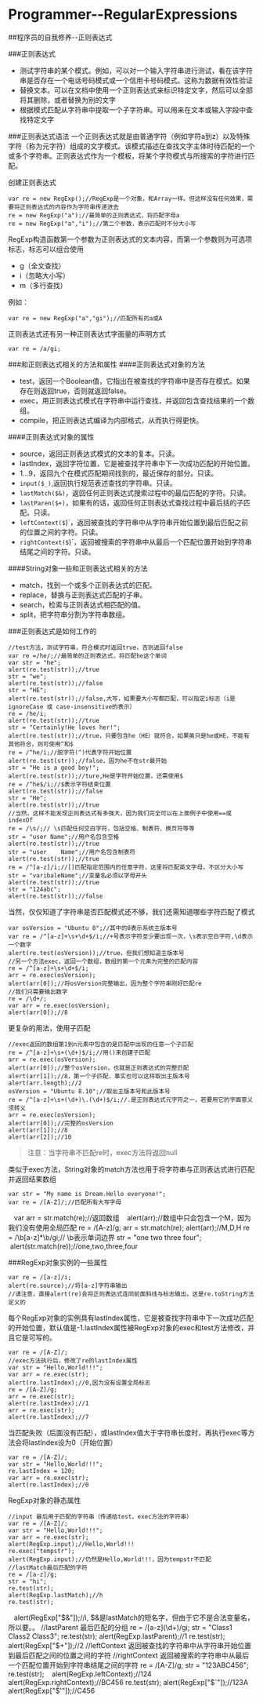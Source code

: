 # Programmer--RegularExpressions

##程序员的自我修养--正则表达式

###正则表达式

* 测试字符串的某个模式。例如，可以对一个输入字符串进行测试，看在该字符串是否存在一个电话号码模式或一个信用卡号码模式。这称为数据有效性验证 
* 替换文本。可以在文档中使用一个正则表达式来标识特定文字，然后可以全部将其删除，或者替换为别的文字 
* 根据模式匹配从字符串中提取一个子字符串。可以用来在文本或输入字段中查找特定文字 

###正则表达式语法
一个正则表达式就是由普通字符（例如字符a到z）以及特殊字符（称为元字符）组成的文字模式。该模式描述在查找文字主体时待匹配的一个或多个字符串。正则表达式作为一个模板，将某个字符模式与所搜索的字符进行匹配。

创建正则表达式

    var re = new RegExp();//RegExp是一个对象，和Array一样。但这样没有任何效果，需要将正则表达式的内容作为字符串传递进去
    re = new RegExp("a");//最简单的正则表达式，将匹配字母a
    re = new RegExp("a","i");//第二个参数，表示匹配时不分大小写
    
RegExp构造函数第一个参数为正则表达式的文本内容，而第一个参数则为可选项标志，标志可以组合使用

* g（全文查找）
* i（忽略大小写）
* m（多行查找）

例如：

    var re = new RegExp("a","gi");//匹配所有的a或A

正则表达式还有另一种正则表达式字面量的声明方式

    var re = /a/gi;

###和正则表达式相关的方法和属性
####正则表达式对象的方法

* test，返回一个Boolean值，它指出在被查找的字符串中是否存在模式。如果存在则返回true，否则就返回false。
* exec，用正则表达式模式在字符串中运行查找，并返回包含查找结果的一个数组。
* compile，把正则表达式编译为内部格式，从而执行得更快。

####正则表达式对象的属性

* source，返回正则表达式模式的文本的复本。只读。
* lastIndex，返回字符位置，它是被查找字符串中下一次成功匹配的开始位置。
* 1...9，返回九个在模式匹配期间找到的，最近保存的部分。只读。
* `input($_)`,返回执行规范表述查找的字符串。只读。
* `lastMatch($&)`，返回任何正则表达式搜索过程中的最后匹配的字符。只读。
* `lastParen($+)`，如果有的话，返回任何正则表达式查找过程中最后括的子匹配。只读。
* `leftContext($`)`，返回被查找的字符串中从字符串开始位置到最后匹配之前的位置之间的字符。只读。
* `rightContext($`)`，返回被搜索的字符串中从最后一个匹配位置开始到字符串结尾之间的字符。只读。

####String对象一些和正则表达式相关的方法

* match，找到一个或多个正则表达式的匹配。
* replace，替换与正则表达式匹配的子串。
* search，检索与正则表达式相匹配的值。
* split，把字符串分割为字符串数组。

###正则表达式是如何工作的

    //test方法，测试字符串，符合模式时返回true，否则返回false
    var re =/he/;//最简单的正则表达式，将匹配he这个单词
    var str = "he";
    alert(re.test(str));//true
    str = "we";
    alert(re.test(str));//false
    str = "HE";
    alert(re.test(str));//false,大写，如果要大小写都匹配，可以指定i标志（i是ignoreCase 或 case-insensitive的表示）
    re = /he/i;
    alert(re.test(str));//true
    str = "Certainly!He loves her!";
    alert(re.test(str));//true，只要包含he（HE）就符合，如果奥只是he或HE，不能有其他符合，则可使用^和$
    re = /^he/i;//脱字符(^)代表字符开始位置
    alert(re.test(str));//false，因为he不在str最开始
    str = "He is a good boy!";
    alert(re.test(str));//ture,He是字符开始位置，还需使用$
    re = /^he$/i;//$表示字符结束位置
    alert(re.test(str));//false
    str = "He";
    alert(re.test(str));//true
    //当然，这样不能发现正则表达式有多强大，因为我们完全可以在上面例子中使用==或indexOf
    re = /\s/;// \s匹配任何空白字符，包括空格、制表符、换页符等等
    str = "user Name";//用户名包含空格
    alert(re.test(str));//true
    str = "user    Name";//用户名包含制表符
    alert(re.test(str));//true
    re = /^[a-z]/i;//[]匹配指定范围内的任意字符，这里将匹配英文字母，不区分大小写
    str = "varibaleName";//变量名必须以字母开头
    alert(re.test(str));//true
    str = "124abc";
    alert(re.test(str));//false

当然，仅仅知道了字符串是否匹配模式还不够，我们还需知道哪些字符匹配了模式

    var osVersion = "Ubuntu 8";//其中的8表示系统主版本号
    var re = /^[a-z]+\s+\d+$/i;//+号表示字符至少要出现一次，\s表示空白字符,\d表示一个数字
    alert(re.test(osVersion));//true，但我们想知道主版本号
    //另一个方法exec，返回一个数组，数组的第一个元素为完整的匹配内容
    re = /^[a-z]+\s+\d+$/i;
    arr = re.exec(osVersion);
    alert(arr[0]);//将osVersion完整输出，因为整个字符串刚好匹配re
    //我们只需要输出数字
    re = /\d+/;
    var arr = re.exec(osVersion);
    alert(arr[0]);//8
        
更复杂的用法，使用子匹配

    //exec返回的数组第1到n元素中包含的是匹配中出现的任意一个子匹配
    re = /^[a-z]+\s+(\d+)$/i;//用()来创建子匹配
    arr = re.exec(osVersion);
    alert(arr[0]);//整个osVersion，也就是正则表达式的完整匹配
    alert(arr[1]);//8，第一个子匹配，事实也可以这样取出主版本号
    alert(arr.length);//2
    osVersion = "Ubuntu 8.10";//取出主版本号和此版本号
    re = /^[a-z]+\s+(\d+)\.(\d+)$/i;//.是正则表达式元字符之一，若要用它的字面意义须转义
    arr = re.exec(osVersion);
    alert(arr[0]);//完整的osVersion
    alert(arr[1]);//8
    alert(arr[2]);//10

>注意：当字符串不匹配re时，exec方法将返回null

类似于exec方法，String对象的match方法也用于将字符串与正则表达式进行匹配并返回结果数组

    var str = "My name is Dream.Hello everyone!";
    var re = /[A-Z]/;//匹配所有大写字母
    var arr = str.match(re);//返回数组
    alert(arr);//数组中只会包含一个M，因为我们没有使用全局匹配
    re = /[A-z]/g;
    arr = str.match(re);
    alert(arr);//M,D,H
    re = /\b[a-z]*\b/gi;// \b表示单词边界
    str = "one two three four";
    alert(str.match(re));//one,two,three,four
    
###RegExp对象实例的一些属性

    var re = /[a-z]/i;
    alert(re.source);//将[a-z]字符串输出
    //请注意，直接alert(re)会将正则表达式连同前面斜线与标志输出，这是re.toString方法定义的

每个RegExp对象的实例具有lastIndex属性，它是被查找字符串中下一次成功匹配的开始位置，默认值是-1.lastIndex属性被RegExp对象的exec和test方法修改，并且它是可写的。

    var re = /[A-Z]/;
    //exec方法执行后，修改了re的lastIndex属性
    var str = "Hello,World!!!";
    var arr = re.exec(str);
    alert(re.lastIndex);//0,因为没有设置全局标志
    re = /[A-Z]/g;
    arr = re.exec(str);
    alert(re.lastIndex);//1
    arr = re.exec(str);
    alert(re.lastIndex);//7

当匹配失败（后面没有匹配），或lastIndex值大于字符串长度时，再执行exec等方法会将lastIndex设为0（开始位置）

    var re = /[A-Z]/;
    var str = "Hello,World!!!";
    re.lastIndex = 120;
    var arr = re.exec(str);
    alert(re.lastIndex);//0
    
RegExp对象的静态属性

    //input 最后用于匹配的字符串（传递给test，exec方法的字符串）
    var re = /[A-Z]/;
    var str = "Hello,World!!!";
    var arr = re.exec(str);
    alert(RegExp.input);//Hello,World!!!
    re.exec("tempstr");
    alert(RegExp.input);//仍然是Hello,World!!!，因为tempstr不匹配
    //lastMatch最后匹配的字符
    re = /[a-z]/g;
    str = "hi";
    re.test(str);
    alert(RegExp.lastMatch);//h  
    re.test(str);
    alert(RegExp["$&"]);//i, $&是lastMatch的短名字，但由于它不是合法变量名，所以要。。
    //lastParent 最后匹配的分组
    re = /[a-z](\d+)/gi;
    str = "Class1 Class2 Class3";
    re.test(str);
    alert(RegExp.lastParent);//1
    re.test(str);
    alert(RegExp["$+"]);//2
    //leftContext 返回被查找的字符串中从字符串开始位置到最后匹配之间的位置之间的字符
    //rightContext 返回被搜索的字符串中从最后一个匹配位置开始到字符串结尾之间的字符
    re = /[A-Z]/g;
    str = "123ABC456";
    re.test(str);
    alert(RegExp.leftContext);//124
    alert(RegExp.rightContext);//BC456
    re.test(str);
    alert(RegExp["$`"]);//123A
    alert(RegExp["$'"]);//C456

